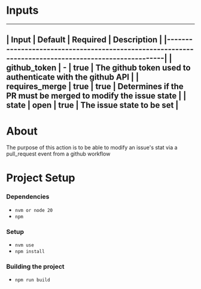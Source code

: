# Inputs
-------------------------------------------------------------------------------------------------------
| Input          | Default | Required | Description                                                   |
|-----------------------------------------------------------------------------------------------------|
| github_token   | -       | true     | The github token used to authenticate with the github API     |
| requires_merge | true    | true     | Determines if the PR must be merged to modify the issue state |
| state          | open    | true     | The issue state to be set                                     |
-------------------------------------------------------------------------------------------------------

# About
The purpose of this action is to be able to modify an issue's stat via a pull_request event from a github workflow

# Project Setup

### Dependencies
* `nvm or node 20`
* `npm`

### Setup
* `nvm use`
* `npm install`

### Building the project
* `npm run build`

